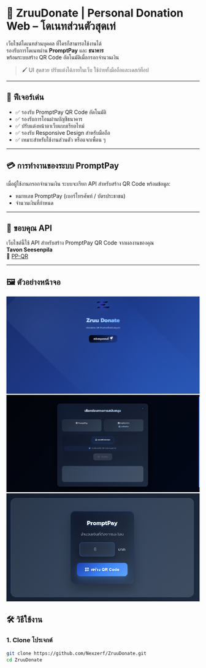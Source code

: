 # 💸 ZruuDonate | Personal Donation Web – โดเนทส่วนตัวสุดเท่

เว็บไซต์โดเนทส่วนบุคคล ที่ใครก็สามารถใช้งานได้  
รองรับการโดเนทผ่าน **PromptPay** และ **ธนาคาร**  
พร้อมระบบสร้าง QR Code อัตโนมัติเมื่อกรอกจำนวนเงิน

> 🖌️ UI สุดสวย ปรับแต่งได้ภายในเว็บ ใช้ง่ายทั้งมือถือและเดสก์ท็อป

---

## 🚀 ฟีเจอร์เด่น

- ✅ รองรับ PromptPay QR Code อัตโนมัติ
- ✅ รองรับการโอนผ่านบัญชีธนาคาร
- ✅ ปรับแต่งหน้าตาเว็บแบบเรียลไทม์
- ✅ รองรับ Responsive Design สำหรับมือถือ
- ✅ เหมาะสำหรับใช้งานส่วนตัว หรือแจกเพื่อน ๆ

---

## 💳 การทำงานของระบบ PromptPay

เมื่อผู้ใช้งานกรอกจำนวนเงิน ระบบจะเรียก API สำหรับสร้าง QR Code พร้อมข้อมูล:

- หมายเลข PromptPay (เบอร์โทรศัพท์ / บัตรประชาชน)  
- จำนวนเงินที่กำหนด

---

## 🙏 ขอบคุณ API

เว็บไซต์นี้ใช้ API สำหรับสร้าง PromptPay QR Code จากผลงานของคุณ  
**Tavon Seesenpila**  
🔗 [PP-QR](https://www.pp-qr.com/)

---

## 🖼️ ตัวอย่างหน้าจอ

![screenshot](image/SC1.png)
![screenshot](image/SC2.png)
![screenshot](image/SC3.png)

## 🛠 วิธีใช้งาน

### 1. Clone โปรเจกต์

```bash
git clone https://github.com/Nexzerf/ZruuDonate.git
cd ZruuDonate

